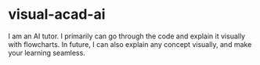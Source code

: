 # visual-acad-ai
I am an AI tutor. I primarily can go through the code and explain it visually with flowcharts. In future, I can also explain any concept visually, and make your learning seamless.
